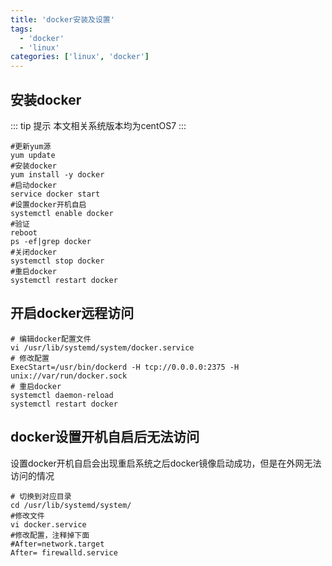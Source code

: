 ```yaml
---
title: 'docker安装及设置'
tags:
  - 'docker'
  - 'linux'
categories: ['linux', 'docker']
---
```


## 安装docker

::: tip 提示
本文相关系统版本均为centOS7
:::

```shell
#更新yum源
yum update
#安装docker
yum install -y docker
#启动docker
service docker start
#设置docker开机自启
systemctl enable docker
#验证
reboot
ps -ef|grep docker
#关闭docker
systemctl stop docker
#重启docker
systemctl restart docker
```

## 开启docker远程访问

```shell
# 编辑docker配置文件
vi /usr/lib/systemd/system/docker.service
# 修改配置
ExecStart=/usr/bin/dockerd -H tcp://0.0.0.0:2375 -H unix://var/run/docker.sock
# 重启docker
systemctl daemon-reload
systemctl restart docker
```

## docker设置开机自启后无法访问

设置docker开机自启会出现重启系统之后docker镜像启动成功，但是在外网无法访问的情况

```shell
# 切换到对应目录
cd /usr/lib/systemd/system/
#修改文件
vi docker.service
#修改配置，注释掉下面
#After=network.target
After= firewalld.service
```

